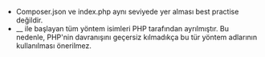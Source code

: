 - Composer.json ve index.php aynı seviyede yer alması best practise değildir.
- __ ile başlayan tüm yöntem isimleri PHP tarafından ayrılmıştır. Bu nedenle, PHP'nin davranışını geçersiz kılmadıkça bu tür yöntem adlarının kullanılması önerilmez.